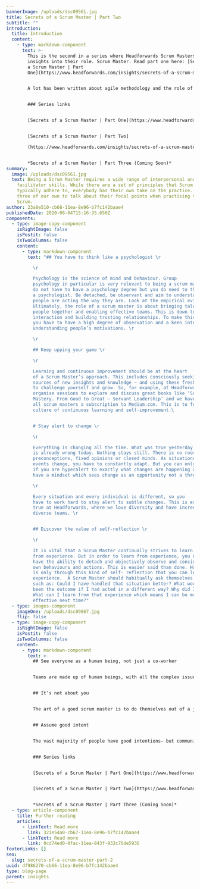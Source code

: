 ```yaml
---
bannerImage: /uploads/dsc09561.jpg
title: Secrets of a Scrum Master | Part Two
subtitle: ""
introduction:
  title: Introduction
  content:
    - type: markdown-component
      text: >-
        This is the second in a series where Headforwards Scrum Masters reveal
        insights into their role. Scrum Master. Read part one here: [Secrets of
        a Scrum Master | Part
        One](https://www.headforwards.com/insights/secrets-of-a-scrum-master-part-1/)


        A lot has been written about agile methodology and the role of Scrum Master. Being a Scrum Master requires a wide range of interpersonal and facilitator skills. While there are a set of principles that Scrum Masters typically adhere to, everybody has their own take on the practice. We asked three of our own to talk about their focal points when practising the art of Scrum. Craig Girvan talks about his take on the role.


        ### Series links


        [Secrets of a Scrum Master | Part One](https://www.headforwards.com/insights/secrets-of-a-scrum-master-part-1/)


        [Secrets of a Scrum Master | Part Two]

        (https://www.headforwards.com/insights/secrets-of-a-scrum-master-part-2/)


        *Secrets of a Scrum Master | Part Three (Coming Soon)*
summary:
  image: /uploads/dsc09561.jpg
  text: Being a Scrum Master requires a wide range of interpersonal and
    facilitator skills. While there are a set of principles that Scrum Masters
    typically adhere to, everybody has their own take on the practice. We asked
    three of our own to talk about their focal points when practising the art of
    Scrum.
author: 23a8e510-cb68-11ea-8e96-b7fc142baae4
publishedDate: 2020-08-04T15:16:35.650Z
components:
  - type: image-copy-component
    isRightImage: false
    isPostit: false
    isTwoColumns: false
    content:
      - type: markdown-component
        text: "## You have to think like a psychologist \r

          \r

          Psychology is the science of mind and behaviour. Group
          psychology in particular is very relevant to being a scrum master. You
          do not have to have a psychology degree but you do need to think like
          a psychologist. Be detached, be observant and aim to understand why
          people are acting the way they are. Look at the empirical evidence.
          Ultimately, the role of a scrum master is about bringing talented
          people together and enabling effective teams. This is down to human
          interaction and building trusting relationships. To make this happen,
          you have to have a high degree of observation and a keen interest in
          understanding people’s motivations. \r

          \r

          ## Keep upping your game \r

          \r

          Learning and continuous improvement should be at the heart
          of a Scrum Master’s approach. This includes consciously seeking out
          sources of new insights and knowledge – and using these fresh insights
          to challenge yourself and grow. So, for example, at Headforwards we
          organise sessions to explore and discuss great books like ‘Scrum
          Mastery. From Good to Great – Servant Leadership’ and we have given
          all scrum masters a subscription to Medium.com. This is to foster a
          culture of continuous learning and self-improvement.\ 


          # Stay alert to change \r

          \r

          Everything is changing all the time. What was true yesterday
          is already wrong today. Nothing stays still. There is no room for
          preconceptions, fixed opinions or closed minds. As situations and
          events change, you have to constantly adapt. But you can only do that
          if you are hyperalert to exactly what changes are happening and if you
          have a mindset which sees change as an opportunity not a threat.  \r

          \r

          Every situation and every individual is different, so you
          have to work hard to stay alert to subtle changes. This is especially
          true at Headforwards, where we love diversity and have incredibly
          diverse teams. \r


          ## Discover the value of self-reflection \r

          \r

          It is vital that a Scrum Master continually strives to learn
          from experience. But in order to learn from experience, you need to
          have the ability to detach and objectively observe and consider your
          own behaviours and actions. This is easier said than done. However, it
          is only through this kind of self- reflection that you can learn from
          experience.  A Scrum Master should habitually ask themselves questions
          such as: Could I have handled that situation better? What would have
          been the outcome if I had acted in a different way? Why did I do that?
          What can I learn from that experience which means I can be more
          effective next time?"
  - type: images-component
    imageOne: /uploads/dsc09867.jpg
    flip: false
  - type: image-copy-component
    isRightImage: false
    isPostit: false
    isTwoColumns: false
    content:
      - type: markdown-component
        text: >-
          ## See everyone as a human being, not just a co-worker


          Teams are made up of human beings, with all the complex issues we all have to deal with in our everyday lives – sometimes joyous, sometimes stressful or traumatic. Work is only part of the whole for anyone. And you can only really get the best out of someone in a work environment if you are also conscious of and sensitive to the myriad of other factors that may be influencing them or having an impact on their performance. Allow the humans to come to work, not just the professional facade.  As a Scrum Master you should take an interest in the whole person, not only their work persona. A Scrum Master should see their role as helping everyone in their team to live their best life – not just deliver work. That way, they will bring out the best in everyone.


          ## It’s not about you


          The art of a good scrum master is to do themselves out of a job. It is about being the catalyst that empowers your team to perform at its best. There is no place for ego. Do not fall into the trap of telling people what to do. Ask open-ended questions. Encourage people to think for themselves. 


          ## Assume good intent


          The vast majority of people have good intentions– but communications are fallible. It is always far too easy to misinterpret what someone means and see it as being negative, critical or threatening, when in fact that was not what they intended. This is especially true in communications such as texts and emails. One simple way of avoiding this trap is to always assume that someone has positive intentions in what they are saying or doing. OK, they may not be executing it in the best possible way – but if you remind yourself that their intentions are good, this will stop you going off on a negative spiral and it will mean that you can focus on the positive. 


          ### Series links


          [Secrets of a Scrum Master | Part One](https://www.headforwards.com/insights/secrets-of-a-scrum-master-part-1/)


          [Secrets of a Scrum Master | Part Two](https://www.headforwards.com/insights/secrets-of-a-scrum-master-part-2/)


          *Secrets of a Scrum Master | Part Three (Coming Soon)*
  - type: article-component
    title: Further reading
    articles:
      - linkText: Read more
        link: 321e54a0-cb67-11ea-8e96-b7fc142baae4
      - linkText: Read more
        link: 0cd74ed0-0fac-11ea-843f-932c76de5936
footerLinks: []
seo:
  slug: secrets-of-a-scrum-master-part-2
uuid: df986270-cb66-11ea-8e96-b7fc142baae4
type: blog-page
parent: insights
---
```

